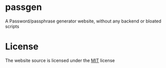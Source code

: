 # passgen
A Password/passphrase generator website, without any backend or bloated scripts

# License
The website source is licensed under the [MIT](https://github.com/f-alotaibi/passgen/blob/main/LICENSE) license
